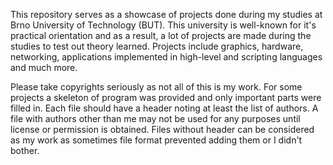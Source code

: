 This repository serves as a showcase of projects done during my studies
at Brno University of Technology (BUT). This university is well-known for
it's practical orientation and as a result, a lot of projects are made during
the studies to test out theory learned. Projects include graphics, hardware, 
networking, applications implemented in high-level and scripting languages and
much more.

Please take copyrights seriously as not all of this is my work. For some projects
a skeleton of program was provided and only important parts were filled in. Each
file should have a header noting at least the list of authors. A file with authors
other than me may not be used for any purposes until license or permission
is obtained. Files without header can be considered as my work as sometimes
file format prevented adding them or I didn't bother.